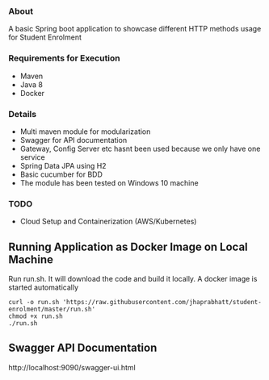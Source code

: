 ### About
A basic Spring boot application to showcase different HTTP methods usage for Student Enrolment

### Requirements for Execution

- Maven
- Java 8
- Docker

### Details
- Multi maven module for modularization 
- Swagger for API documentation
- Gateway, Config Server etc hasnt been used because we only have one service
- Spring Data JPA using H2
- Basic cucumber for BDD
- The module has been tested on Windows 10 machine

### TODO
- Cloud Setup and Containerization (AWS/Kubernetes)

## Running Application as Docker Image on Local Machine
Run run.sh. It will download the code and build it locally. A docker image is started automatically

```shell script
curl -o run.sh 'https://raw.githubusercontent.com/jhaprabhatt/student-enrolment/master/run.sh'
chmod +x run.sh
./run.sh
```

## Swagger API Documentation

http://localhost:9090/swagger-ui.html


